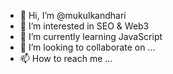 - 👋 Hi, I’m @mukulkandhari
- 👀 I’m interested in SEO & Web3
- 🌱 I’m currently learning JavaScript
- 💞️ I’m looking to collaborate on ...
- 📫 How to reach me ...

<!---
mukulkandhari/mukulkandhari is a ✨ special ✨ repository because its `README.md` (this file) appears on your GitHub profile.
You can click the Preview link to take a look at your changes.
--->
